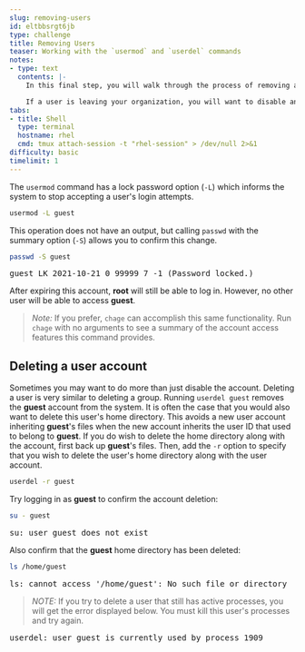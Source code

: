 ```yaml
---
slug: removing-users
id: eltbbsrgt6jb
type: challenge
title: Removing Users
teaser: Working with the `usermod` and `userdel` commands
notes:
- type: text
  contents: |-
    In this final step, you will walk through the process of removing a user from the system.

    If a user is leaving your organization, you will want to disable an account. Unlike deleting the account, this maintains their files and account information, but prevents them from accessing the system using their credentials.
tabs:
- title: Shell
  type: terminal
  hostname: rhel
  cmd: tmux attach-session -t "rhel-session" > /dev/null 2>&1
difficulty: basic
timelimit: 1
---
```

The `usermod` command has a lock password option (`-L`) which informs the system to stop accepting a user's login attempts.

```bash
usermod -L guest
```

This operation does not have an output, but calling `passwd` with the summary option (`-S`) allows you to confirm this change.

```bash
passwd -S guest
```

<pre class=file>
guest LK 2021-10-21 0 99999 7 -1 (Password locked.)
</pre>

After expiring this account, __root__ will still be able to log in. However, no other user will be able to access __guest__.

>_Note:_ If you prefer, `chage` can accomplish this same functionality. Run `chage` with no arguments to see a summary of the account access features this command provides.

## Deleting a user account

Sometimes you may want to do more than just disable the account. Deleting a user is very similar to deleting a group. Running `userdel guest` removes the __guest__ account from the system. It is often the case that you would also want to delete this user's home directory. This avoids a new user account inheriting __guest__'s files when the new account inherits the user ID that used to belong to __guest__. If you do wish to delete the home directory along with the account, first back up __guest__'s files. Then, add the `-r` option to specify that you wish to delete the user's home directory along with the user account.

```bash
userdel -r guest
```

Try logging in as __guest__ to confirm the account deletion:

```bash
su - guest
```

<pre class=file>
su: user guest does not exist
</pre>

Also confirm that the __guest__ home directory has been deleted:

```bash
ls /home/guest
```

<pre class=file>
ls: cannot access '/home/guest': No such file or directory
</pre>

>_NOTE:_ If you try to delete a user that still has active processes, you will get the error displayed below. You must kill this user's processes and try again.

<pre class=file>
userdel: user guest is currently used by process 1909
</pre>
